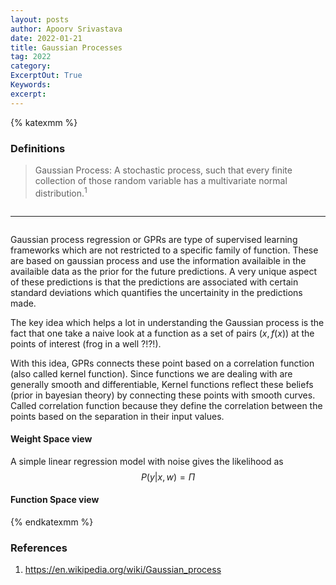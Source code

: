 ```yaml
---
layout: posts
author: Apoorv Srivastava
date: 2022-01-21
title: Gaussian Processes
tag: 2022
category:
ExcerptOut: True
Keywords: 
excerpt: 
---
```

<link rel="stylesheet" href="https://cdn.jsdelivr.net/npm/katex@0.11.1/dist/katex.min.css" integrity="sha384-zB1R0rpPzHqg7Kpt0Aljp8JPLqbXI3bhnPWROx27a9N0Ll6ZP/+DiW/UqRcLbRjq" crossorigin="anonymous">

{% katexmm %}
### Definitions

> Gaussian Process: A stochastic process, such that every finite collection of those random variable has a multivariate normal distribution.<sup>1

<div style="margin-top: 2em; margin-bottom: 2em"><hr></div>

Gaussian process regression or GPRs are type of supervised learning frameworks which are not restricted to a specific family of function. These are based on gaussian process and use the information availaible in the availaible data as the prior for the future predictions. A very unique aspect of these predictions is that the predictions are associated with certain standard deviations which quantifies the uncertainity in the predictions made.

The key idea which helps a lot in understanding the Gaussian process is the fact that one take a naive look at a function as a set of pairs $(x, f(x))$ at the points of interest (frog in a well ?!?!).

With this idea, GPRs connects these point based on a correlation function (also called kernel function). Since functions we are dealing with are generally smooth and differentiable, Kernel functions reflect these beliefs (prior in bayesian theory) by connecting these points with smooth curves. Called correlation function because they define the correlation between the points based on the separation in their input values.

#### Weight Space view

A simple linear regression model with noise gives the likelihood as
$$P(y|x, w) = \Pi  $$


#### Function Space view


{% endkatexmm %}

### References

1. <https://en.wikipedia.org/wiki/Gaussian_process>
